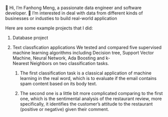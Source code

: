 👋 Hi, I’m Fanhong Meng, a passionate data engineer and software developer.
👀 I’m interested in deal with data from different kinds of businesses or industies to build real-world application

Here are some example projects that I did:

1. Database project

2. Text classfication applications
    We tested and compared five supervised machine learning algorithms including Decision tree, Support Vector Machine, Neural Network, Ada Boosting and k-   
    Nearest Neighbors on two classification tasks.

    1) The first classification task is a classical application of machine learning in the real word, which is to evaluate if the email contains spam content 
       based on its body text.

    2) The second one is a little bit more complicated comparing to the first one, which is the sentimental analysis of the restaurant review, more specifically, 
       it identifies the customer’s attitude to the restaurant (positive or negative) given their comment.


